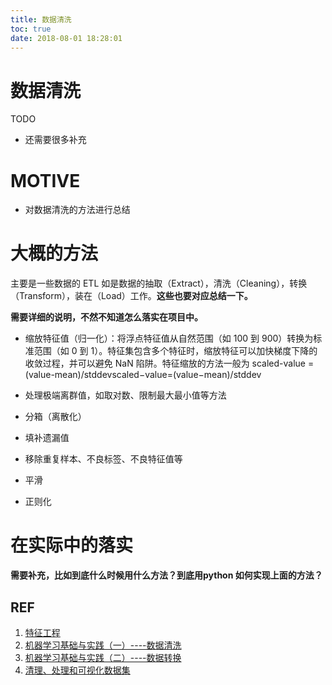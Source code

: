 ```yaml
---
title: 数据清洗
toc: true
date: 2018-08-01 18:28:01
---
```

# 数据清洗



TODO

* 还需要很多补充


# MOTIVE

* 对数据清洗的方法进行总结





# 大概的方法


主要是一些数据的 ETL 如是数据的抽取（Extract），清洗（Cleaning），转换（Transform），装在（Load）工作。**这些也要对应总结一下。**

**需要详细的说明，不然不知道怎么落实在项目中。**




  * 缩放特征值（归一化）：将浮点特征值从自然范围（如 100 到 900）转换为标准范围（如 0 到 1）。特征集包含多个特征时，缩放特征可以加快梯度下降的收敛过程，并可以避免 NaN 陷阱。特征缩放的方法一般为 scaled-value = (value-mean)/stddevscaled−value=(value−mean)/stddev


  * 处理极端离群值，如取对数、限制最大最小值等方法


  * 分箱（离散化）


  * 填补遗漏值


  * 移除重复样本、不良标签、不良特征值等


  * 平滑


  * 正则化




# 在实际中的落实


**需要补充，比如到底什么时候用什么方法？到底用python 如何实现上面的方法？**




## REF


1. [特征工程](https://feisky.xyz/machine-learning/basic/feature-engineering.html)
2. [机器学习基础与实践（一）----数据清洗](http://www.cnblogs.com/charlotte77/p/5606926.html)
3. [机器学习基础与实践（二）----数据转换](http://www.cnblogs.com/charlotte77/p/5622325.html)
4. [清理、处理和可视化数据集](https://www.ibm.com/developerworks/cn/analytics/library/ba-cleanse-process-visualize-data-set-1/)
